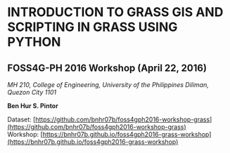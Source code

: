 # INTRODUCTION TO GRASS GIS AND SCRIPTING IN GRASS USING PYTHON  
## FOSS4G-PH 2016 Workshop (April 22, 2016)  
_MH 210, College of Engineering, University of the Philippines Diliman, Quezon City 1101_   

__Ben Hur S. Pintor__  

Dataset: [https://github.com/bnhr07b/foss4gph2016-workshop-grass](https://github.com/bnhr07b/foss4gph2016-workshop-grass)  
Workshop: [https://bnhr07b.github.io/foss4gph2016-grass-workshop](https://bnhr07b.github.io/foss4gph2016-grass-workshop)
